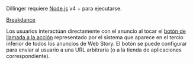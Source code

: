 Dillinger requiere [Node.js](https://nodejs.org/) v4 + para ejecutarse.

[Breakdance](https://breakdance.github.io/breakdance/)

Los usuarios interactúan directamente con el anuncio al tocar el [botón de llamada a la acción](story_ads_best_practices.md#call-to-action-button-text-enum) representado por el sistema que aparece en el tercio inferior de todos los anuncios de Web Story. El botón se puede configurar para enviar al usuario a una URL arbitraria (o a la tienda de aplicaciones correspondiente).
